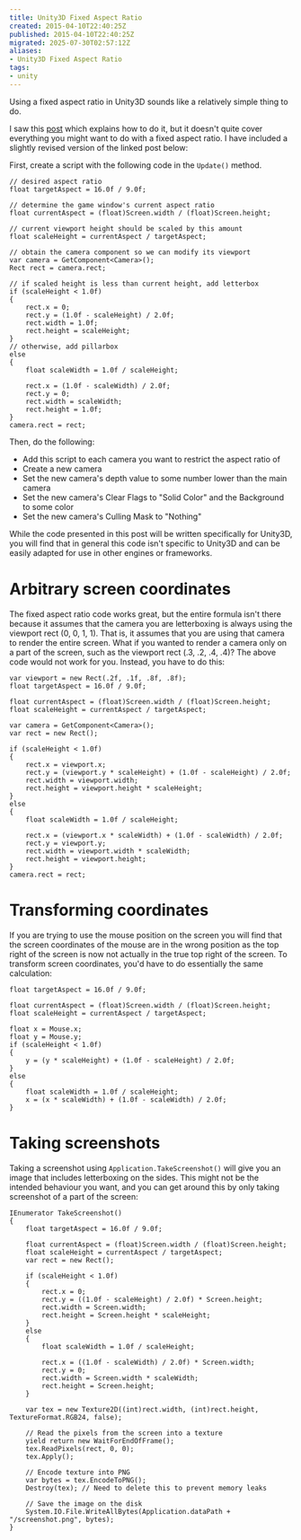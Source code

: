 ```yaml
---
title: Unity3D Fixed Aspect Ratio
created: 2015-04-10T22:40:25Z
published: 2015-04-10T22:40:25Z
migrated: 2025-07-30T02:57:12Z
aliases:
- Unity3D Fixed Aspect Ratio
tags:
- unity
---
```


Using a fixed aspect ratio in Unity3D sounds like a relatively simple thing to do.

I saw this [post](http://gamedesigntheory.blogspot.com/2010/09/controlling-aspect-ratio-in-unity.html) which explains how to do it, but it doesn't quite cover everything you might want to do with a fixed aspect ratio. I have included a slightly revised version of the linked post below:

First, create a script with the following code in the `Update()` method.
```
// desired aspect ratio
float targetAspect = 16.0f / 9.0f;

// determine the game window's current aspect ratio
float currentAspect = (float)Screen.width / (float)Screen.height;

// current viewport height should be scaled by this amount
float scaleHeight = currentAspect / targetAspect;

// obtain the camera component so we can modify its viewport
var camera = GetComponent<Camera>();
Rect rect = camera.rect;

// if scaled height is less than current height, add letterbox
if (scaleHeight < 1.0f)
{
	rect.x = 0;
	rect.y = (1.0f - scaleHeight) / 2.0f;
	rect.width = 1.0f;
	rect.height = scaleHeight;
}
// otherwise, add pillarbox
else
{
	float scaleWidth = 1.0f / scaleHeight;

	rect.x = (1.0f - scaleWidth) / 2.0f;
	rect.y = 0;
	rect.width = scaleWidth;
	rect.height = 1.0f;
}
camera.rect = rect;
```

Then, do the following:
-  Add this script to each camera you want to restrict the aspect ratio of
-  Create a new camera
-  Set the new camera's depth value to some number lower than the main camera
-  Set the new camera's Clear Flags to "Solid Color" and the Background to some color
-  Set the new camera's Culling Mask to "Nothing"

While the code presented in this post will be written specifically for Unity3D, you will find that in general this code isn't specific to Unity3D and can be easily adapted for use in other engines or frameworks.

# Arbitrary screen coordinates

The fixed aspect ratio code works great, but the entire formula isn't there because it assumes that the camera you are letterboxing is always using the viewport rect (0, 0, 1, 1). That is, it assumes that you are using that camera to render the entire screen. What if you wanted to render a camera only on a part of the screen, such as the viewport rect (.3, .2, .4, .4)? The above code would not work for you. Instead, you have to do this:

```
var viewport = new Rect(.2f, .1f, .8f, .8f);
float targetAspect = 16.0f / 9.0f;

float currentAspect = (float)Screen.width / (float)Screen.height;
float scaleHeight = currentAspect / targetAspect;

var camera = GetComponent<Camera>();
var rect = new Rect();

if (scaleHeight < 1.0f)
{
	rect.x = viewport.x;
	rect.y = (viewport.y * scaleHeight) + (1.0f - scaleHeight) / 2.0f;
	rect.width = viewport.width;
	rect.height = viewport.height * scaleHeight;
}
else
{
	float scaleWidth = 1.0f / scaleHeight;

	rect.x = (viewport.x * scaleWidth) + (1.0f - scaleWidth) / 2.0f;
	rect.y = viewport.y;
	rect.width = viewport.width * scaleWidth;
	rect.height = viewport.height;
}
camera.rect = rect;
```

# Transforming coordinates

If you are trying to use the mouse position on the screen you will find that the screen coordinates of the mouse are in the wrong position as the top right of the screen is now not actually in the true top right of the screen. To transform screen coordinates, you'd have to do essentially the same calculation:
```
float targetAspect = 16.0f / 9.0f;

float currentAspect = (float)Screen.width / (float)Screen.height;
float scaleHeight = currentAspect / targetAspect;

float x = Mouse.x;
float y = Mouse.y;
if (scaleHeight < 1.0f)
{
	y = (y * scaleHeight) + (1.0f - scaleHeight) / 2.0f;
}
else
{
	float scaleWidth = 1.0f / scaleHeight;
	x = (x * scaleWidth) + (1.0f - scaleWidth) / 2.0f;
}
```

# Taking screenshots

Taking a screenshot using `Application.TakeScreenshot()` will give you an image that includes letterboxing on the sides. This might not be the intended behaviour you want, and you can get around this by only taking screenshot of a part of the screen:

```
IEnumerator TakeScreenshot()
{
	float targetAspect = 16.0f / 9.0f;

	float currentAspect = (float)Screen.width / (float)Screen.height;
	float scaleHeight = currentAspect / targetAspect;
	var rect = new Rect();

	if (scaleHeight < 1.0f)
	{
		rect.x = 0;
		rect.y = ((1.0f - scaleHeight) / 2.0f) * Screen.height;
		rect.width = Screen.width;
		rect.height = Screen.height * scaleHeight;
	}
	else
	{
		float scaleWidth = 1.0f / scaleHeight;

		rect.x = ((1.0f - scaleWidth) / 2.0f) * Screen.width;
		rect.y = 0;
		rect.width = Screen.width * scaleWidth;
		rect.height = Screen.height;
	}

	var tex = new Texture2D((int)rect.width, (int)rect.height, TextureFormat.RGB24, false);

	// Read the pixels from the screen into a texture
	yield return new WaitForEndOfFrame();
	tex.ReadPixels(rect, 0, 0);
	tex.Apply();

	// Encode texture into PNG
	var bytes = tex.EncodeToPNG();
	Destroy(tex); // Need to delete this to prevent memory leaks

	// Save the image on the disk
	System.IO.File.WriteAllBytes(Application.dataPath + "/screenshot.png", bytes);
}
```
